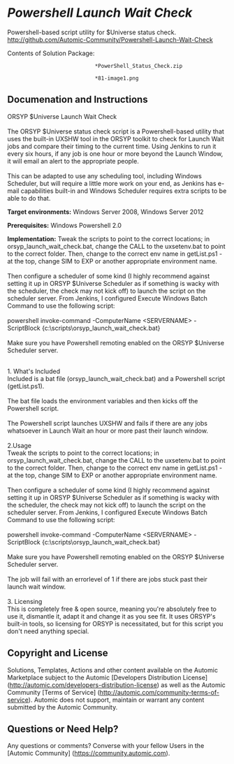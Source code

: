 *Powershell Launch Wait Check*
=============


Powershell-based script utility for $Universe status check.
http://github.com/Automic-Community/Powershell-Launch-Wait-Check

<!-- List of attached files -->
Contents of Solution Package:

						
								*PowerShell_Status_Check.zip
								
								*81-image1.png
								
						


Documenation and Instructions
---

<p><span class="bbc_underline"><span>ORSYP $Universe Launch Wait Check</span></span><br /><br />The ORSYP $Universe status check script is a Powershell-based utility that uses the built-in UXSHW tool in the ORSYP toolkit to check for Launch Wait jobs and compare their timing to the current time. Using Jenkins to run it every six hours, if any job is one hour or more beyond the Launch Window, it will email an alert to the appropriate people.<br /><br />This can be adapted to use any scheduling tool, including Windows Scheduler, but will require a little more work on your end, as Jenkins has e-mail capabilities built-in and Windows Scheduler requires extra scripts to be able to do that.</p>
<p><strong class="title">Target environments:</strong> Windows Server 2008, Windows Server 2012</p>
<p><strong class="title">Prerequisites:</strong> Windows Powershell 2.0</p>
<p><strong class="title">Implementation:</strong> Tweak the scripts to point to the correct locations; in orsyp_launch_wait_check.bat, change the CALL to the uxsetenv.bat to point to the correct folder. Then, change to the correct env name in getList.ps1 - at the top, change SIM to EXP or another appropriate environment name.<br /> <br /> Then configure a scheduler of some kind (I highly recommend against setting it up in ORSYP $Universe Scheduler as if something is wacky with the scheduler, the check may not kick off) to launch the script on the scheduler server. From Jenkins, I configured Execute Windows Batch Command to use the following script:<br /> <br /> powershell invoke-command -ComputerName &lt;SERVERNAME&gt; -ScriptBlock {c:\scripts\orsyp_launch_wait_check.bat}<br /> <br /> Make sure you have Powershell remoting enabled on the ORSYP $Universe Scheduler server.</p>
<p><br />1. What's Included<br />Included is a bat file (orsyp_launch_wait_check.bat) and a Powershell script (getList.ps1).<br /><br />The bat file loads the environment variables and then kicks off the Powershell script.<br /><br />The Powershell script launches UXSHW and fails if there are any jobs whatsoever in Launch Wait an hour or more past their launch window.<br /><br />2.Usage<br />Tweak the scripts to point to the correct locations; in orsyp_launch_wait_check.bat, change the CALL to the uxsetenv.bat to point to the correct folder. Then, change to the correct env name in getList.ps1 - at the top, change SIM to EXP or another appropriate environment name.<br /><br />Then configure a scheduler of some kind (I highly recommend against setting it up in ORSYP $Universe Scheduler as if something is wacky with the scheduler, the check may not kick off) to launch the script on the scheduler server. From Jenkins, I configured Execute Windows Batch Command to use the following script:<br /><br />powershell invoke-command -ComputerName &lt;SERVERNAME&gt; -ScriptBlock {c:\scripts\orsyp_launch_wait_check.bat}<br /><br />Make sure you have Powershell remoting enabled on the ORSYP $Universe Scheduler server.<br /><br />The job will fail with an errorlevel of 1 if there are jobs stuck past their launch wait window.<br /><br />3. Licensing<br />This is completely free &amp; open source, meaning you're absolutely free to use it, dismantle it, adapt it and change it as you see fit. It uses ORSYP's built-in tools, so licensing for ORSYP is necessitated, but for this script you don't need anything special.</p>

Copyright and License
---

Solutions, Templates, Actions and other content available on the Automic Marketplace subject to the Automic [Developers Distribution License] (http://automic.com/developers-distribution-license) as well as the Automic Community [Terms of Service] (http://automic.com/community-terms-of-service).
Automic does not support, maintain or warrant any content submitted by the Automic Community.



Questions or Need Help? 
---
Any questions or comments? Converse with your fellow Users in the [Automic Community] (https://community.automic.com).